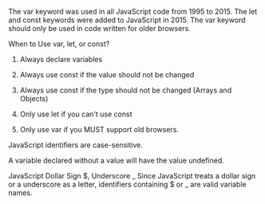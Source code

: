 The var keyword was used in all JavaScript code from 1995 to 2015.
The let and const keywords were added to JavaScript in 2015.
The var keyword should only be used in code written for older browsers.

When to Use var, let, or const?
1. Always declare variables

2. Always use const if the value should not be changed

3. Always use const if the type should not be changed (Arrays and Objects)

4. Only use let if you can't use const

5. Only use var if you MUST support old browsers.


JavaScript identifiers are case-sensitive.

A variable declared without a value will have the value undefined.

JavaScript Dollar Sign $, Underscore _
Since JavaScript treats a dollar sign or a underscore as a letter, identifiers containing $ or _ are valid variable names.
